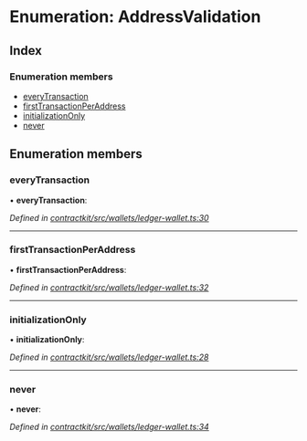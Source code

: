 # Enumeration: AddressValidation

## Index

### Enumeration members

* [everyTransaction](_wallets_ledger_wallet_.addressvalidation.md#everytransaction)
* [firstTransactionPerAddress](_wallets_ledger_wallet_.addressvalidation.md#firsttransactionperaddress)
* [initializationOnly](_wallets_ledger_wallet_.addressvalidation.md#initializationonly)
* [never](_wallets_ledger_wallet_.addressvalidation.md#never)

## Enumeration members

###  everyTransaction

• **everyTransaction**:

*Defined in [contractkit/src/wallets/ledger-wallet.ts:30](https://github.com/celo-org/celo-monorepo/blob/master/packages/contractkit/src/wallets/ledger-wallet.ts#L30)*

___

###  firstTransactionPerAddress

• **firstTransactionPerAddress**:

*Defined in [contractkit/src/wallets/ledger-wallet.ts:32](https://github.com/celo-org/celo-monorepo/blob/master/packages/contractkit/src/wallets/ledger-wallet.ts#L32)*

___

###  initializationOnly

• **initializationOnly**:

*Defined in [contractkit/src/wallets/ledger-wallet.ts:28](https://github.com/celo-org/celo-monorepo/blob/master/packages/contractkit/src/wallets/ledger-wallet.ts#L28)*

___

###  never

• **never**:

*Defined in [contractkit/src/wallets/ledger-wallet.ts:34](https://github.com/celo-org/celo-monorepo/blob/master/packages/contractkit/src/wallets/ledger-wallet.ts#L34)*
